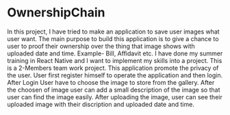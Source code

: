 # OwnershipChain
In this project, I have tried to make an application to save user images what user want.
The main purpose to build this application is to give a chance to user to proof their ownership over the thing that image shows with uploaded date and time. Example- Bill, Affidavit etc.
I have done my summer training in React Native and I want to implement my skills into a project.
This is a 2-Members team work project.
This application promote the privacy of the user.
User first register himself to operate the application and then login.
After Login User have to choose the image to store from the gallery.
After the choosen of image user can add a small description of the image so that user can find the image easily.
After uploading the image, user can see their uploaded image with their discription and uploaded date and time.
